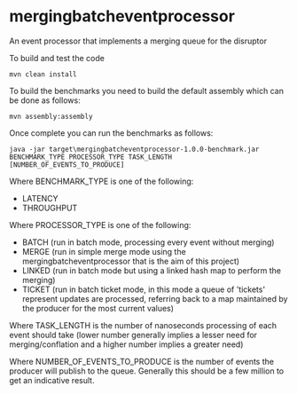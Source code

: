 mergingbatcheventprocessor
==========================

An event processor that implements a merging queue for the disruptor

To build and test the code
```
mvn clean install
```

To build the benchmarks you need to build the default assembly which can be done as follows:
```
mvn assembly:assembly
```

Once complete you can run the benchmarks as follows:
```
java -jar target\mergingbatcheventprocessor-1.0.0-benchmark.jar BENCHMARK_TYPE PROCESSOR_TYPE TASK_LENGTH [NUMBER_OF_EVENTS_TO_PRODUCE]
```
Where BENCHMARK_TYPE is one of the following:
- LATENCY
- THROUGHPUT

Where PROCESSOR_TYPE is one of the following:
- BATCH (run in batch mode, processing every event without merging)
- MERGE (run in simple merge mode using the mergingbatcheventprocessor that is the aim of this project)
- LINKED (run in batch mode but using a linked hash map to perform the merging)
- TICKET (run in batch ticket mode, in this mode a queue of 'tickets' represent updates are processed, referring back to a map maintained by the producer for the most current values)

Where TASK_LENGTH is the number of nanoseconds processing of each event should take (lower number generally implies a lesser need for merging/conflation and a higher number implies a greater need)

Where NUMBER_OF_EVENTS_TO_PRODUCE is the number of events the producer will publish to the queue. Generally this should be a few million to get an indicative result.


